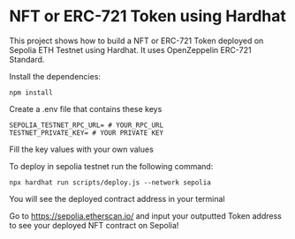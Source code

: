 # NFT or ERC-721 Token using Hardhat

This project shows how to build a NFT or ERC-721 Token deployed on Sepolia ETH Testnet using Hardhat. It uses OpenZeppelin ERC-721 Standard.

Install the dependencies:

```shell
npm install
```

Create a .env file that contains these keys

```
SEPOLIA_TESTNET_RPC_URL= # YOUR_RPC_URL
TESTNET_PRIVATE_KEY= # YOUR PRIVATE KEY
```

Fill the key values with your own values


To deploy in sepolia testnet run the following command:
```shell
npx hardhat run scripts/deploy.js --network sepolia
```

You will see the deployed contract address in your terminal

Go to https://sepolia.etherscan.io/ and input your outputted Token address to see your deployed NFT contract on Sepolia!
